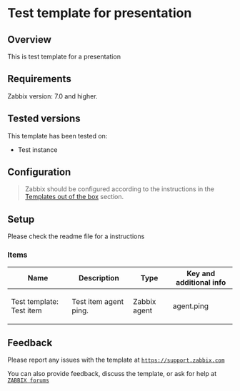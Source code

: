 
# Test template for presentation

## Overview

This is test template for a presentation

## Requirements

Zabbix version: 7.0 and higher.

## Tested versions

This template has been tested on:
- Test instance

## Configuration

> Zabbix should be configured according to the instructions in the [Templates out of the box](https://www.zabbix.com/documentation/7.0/manual/config/templates_out_of_the_box) section.

## Setup

Please check the readme file for a instructions


### Items

|Name|Description|Type|Key and additional info|
|----|-----------|----|-----------------------|
|Test template: Test item|<p>Test item agent ping.</p>|Zabbix agent|agent.ping|

## Feedback

Please report any issues with the template at [`https://support.zabbix.com`](https://support.zabbix.com)

You can also provide feedback, discuss the template, or ask for help at [`ZABBIX forums`](https://www.zabbix.com/forum/zabbix-suggestions-and-feedback)

